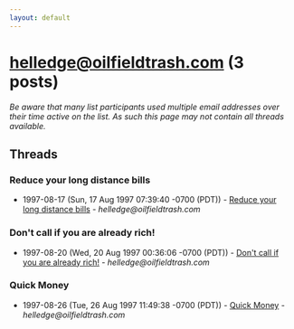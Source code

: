 ```yaml
---
layout: default
---
```


# helledge@oilfieldtrash.com (3 posts)

_Be aware that many list participants used multiple email addresses over their time active on the list. As such this page may not contain all threads available._

## Threads

### Reduce your long distance bills
+ 1997-08-17 (Sun, 17 Aug 1997 07:39:40 -0700 (PDT)) - [Reduce your long distance bills](/archive/1997/08/e575b2ca59072bbe97294668bdf2b6dd57a0c4c4305ad8eba91043dc80201797) - _helledge@oilfieldtrash.com_

### Don't call if you are already rich!
+ 1997-08-20 (Wed, 20 Aug 1997 00:36:06 -0700 (PDT)) - [Don't call if you are already rich!](/archive/1997/08/f244cfdf460bb675420847636c481ac9db07c9c0953919f14e1c66ff7d9d88b3) - _helledge@oilfieldtrash.com_

### Quick Money
+ 1997-08-26 (Tue, 26 Aug 1997 11:49:38 -0700 (PDT)) - [Quick Money](/archive/1997/08/06663528f2dd7409fe1ef9762e518d0e16d263faed91a771d44572b502fca432) - _helledge@oilfieldtrash.com_

